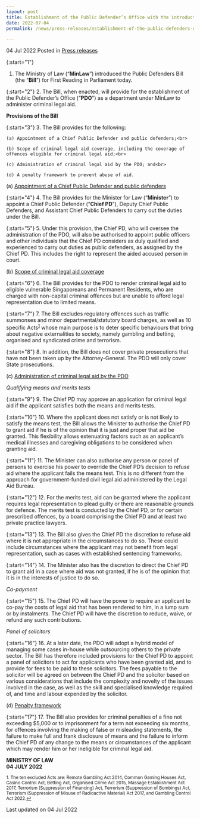 ```yaml
---
layout: post
title: Establishment of the Public Defender’s Office with the introduction of the Public Defenders Bill
date: 2022-07-04
permalink: /news/press-releases/establishment-of-the-public-defenders-office-with-the-introduction-of-the-public-defenders-bill/ 

---
```


04 Jul 2022 Posted in [Press releases](/news/press-releases)

{:start="1"}
1.	The Ministry of Law (“<b>MinLaw</b>”) introduced the Public Defenders Bill (the “<b>Bill</b>”) for First Reading in Parliament today. 

{:start="2"}
2.	The Bill, when enacted, will provide for the establishment of the Public Defender’s Office (“<b>PDO</b>”) as a department under MinLaw to administer criminal legal aid.

**Provisions of the Bill**

{:start="3"}
3.	The Bill provides for the following:

    (a)	Appointment of a Chief Public Defender and public defenders;<br>

    (b)	Scope of criminal legal aid coverage, including the coverage of offences eligible for criminal legal aid;<br>

    (c)	Administration of criminal legal aid by the PDO; and<br>

    (d)	A penalty framework to prevent abuse of aid. 

(a) <u>Appointment of a Chief Public Defender and public defenders</u>

{:start="4"}
4.	The Bill provides for the Minister for Law (“<b>Minister</b>”) to appoint a Chief Public Defender (“<b>Chief PD</b>”), Deputy Chief Public Defenders, and Assistant Chief Public Defenders to carry out the duties under the Bill. 

{:start="5"}
5.	Under this provision, the Chief PD, who will oversee the administration of the PDO, will also be authorised to appoint public officers and other individuals that the Chief PD considers as duly qualified and experienced to carry out duties as public defenders, as assigned by the Chief PD. This includes the right to represent the aided accused person in court. 

(b) <u>Scope of criminal legal aid coverage</u>

{:start="6"}
6.	The Bill provides for the PDO to render criminal legal aid to eligible vulnerable Singaporeans and Permanent Residents, who are charged with non-capital criminal offences but are unable to afford legal representation due to limited means. 

{:start="7"}
7.	The Bill excludes regulatory offences such as traffic summonses and minor departmental/statutory board charges, as well as 10 specific Acts<sup><a href="#fn1" id="ref1">1</a></sup> whose main purpose is to deter specific behaviours that bring about negative externalities to society, namely gambling and betting, organised and syndicated crime and terrorism. 

{:start="8"}
8.	In addition, the Bill does not cover private prosecutions that have not been taken up by the Attorney-General. The PDO will only cover State prosecutions. 

(c) <u>Administration of criminal legal aid by the PDO</u>

<i>Qualifying means and merits tests</i>

{:start="9"}
9.	The Chief PD may approve an application for criminal legal aid if the applicant satisfies both the means and merits tests. 

{:start="10"}
10.	Where the applicant does not satisfy or is not likely to satisfy the means test, the Bill allows the Minister to authorise the Chief PD to grant aid if he is of the opinion that it is just and proper that aid be granted. This flexibility allows extenuating factors such as an applicant’s medical illnesses and caregiving obligations to be considered when granting aid.

{:start="11"}
11.	The Minister can also authorise any person or panel of persons to exercise his power to override the Chief PD’s decision to refuse aid where the applicant fails the means test. This is no different from the approach for government-funded civil legal aid administered by the Legal Aid Bureau.

{:start="12"}
12.	For the merits test, aid can be granted where the applicant requires legal representation to plead guilty or there are reasonable grounds for defence. The merits test is conducted by the Chief PD, or for certain prescribed offences, by a board comprising the Chief PD and at least two private practice lawyers.

{:start="13"}
13.	The Bill also gives the Chief PD the discretion to refuse aid where it is not appropriate in the circumstances to do so. These could include circumstances where the applicant may not benefit from legal representation, such as cases with established sentencing frameworks.

{:start="14"}
14.	The Minister also has the discretion to direct the Chief PD to grant aid in a case where aid was not granted, if he is of the opinion that it is in the interests of justice to do so.

<i>Co-payment</i>

{:start="15"}
15.	The Chief PD will have the power to require an applicant to co-pay the costs of legal aid that has been rendered to him, in a lump sum or by instalments. The Chief PD will have the discretion to reduce, waive, or refund any such contributions.

<i>Panel of solicitors</i>

{:start="16"}
16.	At a later date, the PDO will adopt a hybrid model of managing some cases in-house while outsourcing others to the private sector. The Bill has therefore included provisions for the Chief PD to appoint a panel of solicitors to act for applicants who have been granted aid, and to provide for fees to be paid to these solicitors. The fees payable to the solicitor will be agreed on between the Chief PD and the solicitor based on various considerations that include the complexity and novelty of the issues involved in the case, as well as the skill and specialised knowledge required of, and time and labour expended by the solicitor.

(d) <u>Penalty framework</u>

{:start="17"}
17.	The Bill also provides for criminal penalties of a fine not exceeding $5,000 or to imprisonment for a term not exceeding six months, for offences involving the making of false or misleading statements, the failure to make full and frank disclosure of means and the failure to inform the Chief PD of any change to the means or circumstances of the applicant which may render him or her ineligible for criminal legal aid.

**MINISTRY OF LAW**
<br>**04 JULY 2022**

<p><sup id="fn1">1. The ten excluded Acts are: Remote Gambling Act 2014, Common Gaming Houses Act, Casino Control Act, Betting Act, Organised Crime Act 2015, Massage Establishment Act 2017, Terrorism (Suppression of Financing) Act, Terrorism (Suppression of Bombings) Act, Terrorism (Suppression of Misuse of Radioactive Material) Act 2017, and Gambling Control Act 2022.<a href="#ref1" title="Jump back to footnote 1 in the text.">↩</a></sup></p>

<p class="right-side-updated">Last updated on 04 Jul 2022</p>
